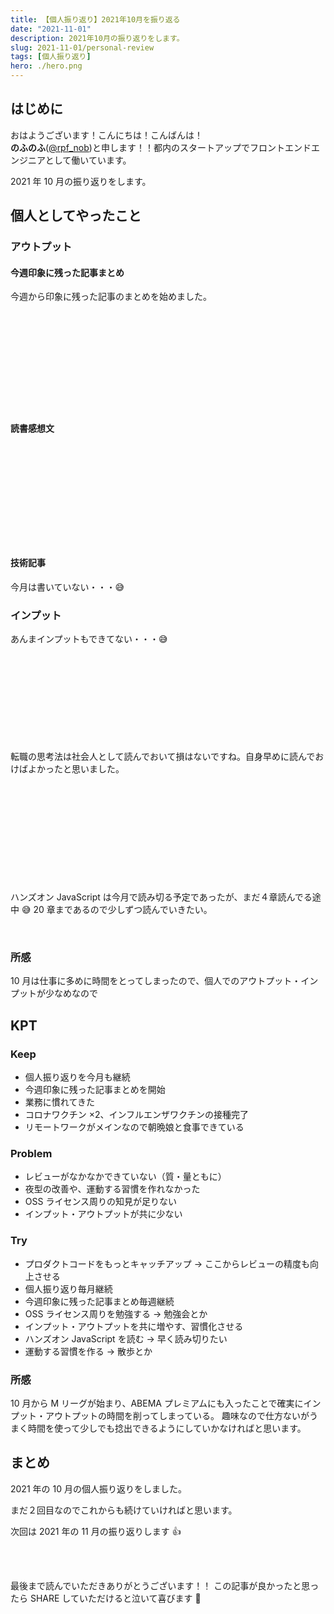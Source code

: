 ```yaml
---
title: 【個人振り返り】2021年10月を振り返る
date: "2021-11-01"
description: 2021年10月の振り返りをします。
slug: 2021-11-01/personal-review
tags: [個人振り返り]
hero: ./hero.png
---
```


## はじめに

おはようございます！こんにちは！こんばんは！<br>
**のふのふ**([@rpf_nob](https://twitter.com/rpf_nob))と申します！！都内のスタートアップでフロントエンドエンジニアとして働いています。

2021 年 10 月の振り返りをします。

## 個人としてやったこと

### アウトプット

#### 今週印象に残った記事まとめ

今週から印象に残った記事のまとめを始めました。

<div class="iframely-embed"><div class="iframely-responsive" style="height: 140px; padding-bottom: 0;"><a href="https://rpf-noblog.com/2021-10-31/impressive-article" data-iframely-url="//cdn.iframe.ly/pLqq9bt?card=small"></a></div></div>

<br>

#### 読書感想文

<div class="iframely-embed"><div class="iframely-responsive" style="height: 140px; padding-bottom: 0;"><a href="https://rpf-noblog.com/2021-10-24/reading-think-about-changing-jobs" data-iframely-url="//cdn.iframe.ly/mKKRPND?card=small"></a></div></div>

<br>

#### 技術記事

今月は書いていない・・・😅

### インプット

あんまインプットもできてない・・・😅

<div class="iframely-embed"><div class="iframely-responsive" style="height: 140px; padding-bottom: 0;"><a href="https://www.amazon.co.jp/dp/B094HZTRMG" data-iframely-url="//cdn.iframe.ly/5UsZwvH?card=small"></a></div></div>

転職の思考法は社会人として読んでおいて損はないですね。自身早めに読んでおけばよかったと思いました。

<br>

<div class="iframely-embed"><div class="iframely-responsive" style="height: 140px; padding-bottom: 0;"><a href="https://www.amazon.co.jp/dp/4873119227" data-iframely-url="//cdn.iframe.ly/1twW6qp?card=small"></a></div></div>

ハンズオン JavaScript は今月で読み切る予定であったが、まだ４章読んでる途中 😅
20 章まであるので少しずつ読んでいきたい。

<br>

### 所感

10 月は仕事に多めに時間をとってしまったので、個人でのアウトプット・インプットが少なめなので

## KPT

### Keep

- 個人振り返りを今月も継続
- 今週印象に残った記事まとめを開始
- 業務に慣れてきた
- コロナワクチン ×2、インフルエンザワクチンの接種完了
- リモートワークがメインなので朝晩娘と食事できている

### Problem

- レビューがなかなかできていない（質・量ともに）
- 夜型の改善や、運動する習慣を作れなかった
- OSS ライセンス周りの知見が足りない
- インプット・アウトプットが共に少ない

### Try

- プロダクトコードをもっとキャッチアップ → ここからレビューの精度も向上させる
- 個人振り返り毎月継続
- 今週印象に残った記事まとめ毎週継続
- OSS ライセンス周りを勉強する → 勉強会とか
- インプット・アウトプットを共に増やす、習慣化させる
- ハンズオン JavaScript を読む → 早く読み切りたい
- 運動する習慣を作る → 散歩とか

### 所感

10 月から M リーグが始まり、ABEMA プレミアムにも入ったことで確実にインプット・アウトプットの時間を削ってしまっている。
趣味なので仕方ないがうまく時間を使って少しでも捻出できるようにしていかなければと思います。

## まとめ

2021 年の 10 月の個人振り返りをしました。

まだ２回目なのでこれからも続けていければと思います。

次回は 2021 年の 11 月の振り返りします 👍

<br>
<br>

最後まで読んでいただきありがとうございます！！
この記事が良かったと思ったら SHARE していただけると泣いて喜びます 🤣
